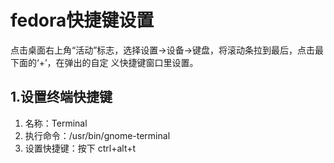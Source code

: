 fedora快捷键设置
================================================================================
点击桌面右上角“活动”标志，选择设置->设备->键盘，将滚动条拉到最后，点击最下面的‘+’，在弹出的自定
义快捷键窗口里设置。

## 1.设置终端快捷键
1. 名称：Terminal
2. 执行命令：/usr/bin/gnome-terminal
3. 设置快捷键：按下 ctrl+alt+t
